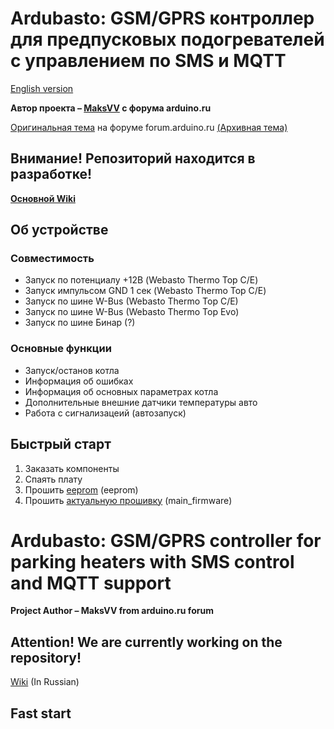 # Ardubasto: GSM/GPRS контроллер для предпусковых подогревателей с управлением по SMS и MQTT

[English version](#ardubasto-gsmgprs-controller-for-parking-heaters-with-sms-control-and-mqtt-support)

**Автор проекта – [MaksVV](https://forum.arduino.ru/u/maksvv/) с форума arduino.ru**

[Оригинальная тема](https://forum.arduino.ru/t/gsm-ustrojstvo-upravleniya-kotlami-webasto-i-ne-tolko/9851) на форуме forum.arduino.ru [(Архивная тема)](https://arduino.ru/forum/proekty/gsm-ustroistvo-upravleniya-kotlami-webasto-i-ne-tolko)

## Внимание! Репозиторий находится в разработке!

**[Основной Wiki](https://github.com/DimChik2903/ardubasto/wiki)**

## Об устройстве
### Совместимость

* Запуск по потенциалу +12В (Webasto Thermo Top C/E)
* Запуск импульсом GND 1 сек (Webasto Thermo Top C/E)
* Запуск по шине W-Bus (Webasto Thermo Top C/E)
* Запуск по шине W-Bus (Webasto Thermo Top Evo)
* Запуск по шине Бинар (?)

### Основные функции

* Запуск/останов котла
* Информация об ошибках
* Информация об основных параметрах котла
* Дополнительные внешние датчики температуры авто
* Работа с сигнализацеий (автозапуск)

## Быстрый старт

1) Заказать компоненты
2) Спаять плату
3) Прошить [eeprom](https://github.com/DimChik2903/ardubasto/tree/main/software/firmware) (eeprom)
4) Прошить [актуальную прошивку](https://github.com/DimChik2903/ardubasto/tree/main/software/firmware) (main_firmware)

# Ardubasto: GSM/GPRS controller for parking heaters with SMS control and MQTT support

**Project Author – MaksVV from arduino.ru forum**

## Attention! We are currently working on the repository!

[Wiki](https://github.com/DimChik2903/ardubasto/wiki) (In Russian)

## Fast start